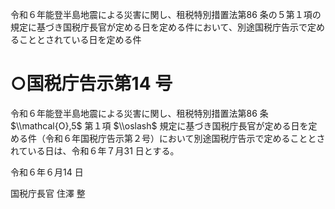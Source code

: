 令和６年能登半島地震による災害に関し、租税特別措置法第86 条の５第１項の規定に基づき国税庁長官が定める日を定める件において、別途国税庁告示で定めることとされている日を定める件

# ○国税庁告示第14 号

令和６年能登半島地震による災害に関し、租税特別措置法第86 条 $\\mathcal{O},5$ 第１項 $\\oslash$ 規定に基づき国税庁長官が定める日を定める件（令和６年国税庁告示第２号）において別途国税庁告示で定めることとされている日は、令和６年７月31 日とする。

令和６年６月14 日

国税庁長官 住澤 整